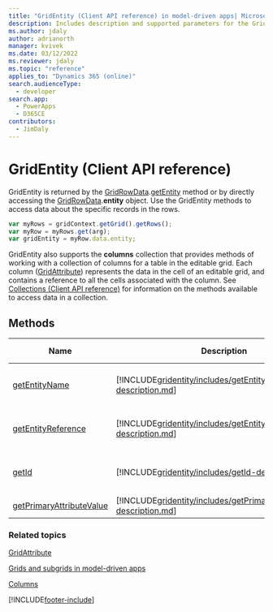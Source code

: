 ```yaml
---
title: "GridEntity (Client API reference) in model-driven apps| MicrosoftDocs"
description: Includes description and supported parameters for the GridEntity method.
ms.author: jdaly
author: adrianorth
manager: kvivek
ms.date: 03/12/2022
ms.reviewer: jdaly
ms.topic: "reference"
applies_to: "Dynamics 365 (online)"
search.audienceType: 
  - developer
search.app: 
  - PowerApps
  - D365CE
contributors:
  - JimDaly
---
```

# GridEntity (Client API reference)



GridEntity is returned by the [GridRowData](gridrowdata.md).[getEntity](gridrowdata/getEntity.md) method or by directly accessing the [GridRowData](gridrowdata.md).**entity** object. Use the GridEntity methods to access data about the specific records in the rows.

```JavaScript
var myRows = gridContext.getGrid().getRows();
var myRow = myRows.get(arg);
var gridEntity = myRow.data.entity;
```

GridEntity also supports the **columns** collection that provides methods of working with a collection of columns for a table in the editable grid. Each column ([GridAttribute](gridattribute.md)) represents the data in the cell of an editable grid, and contains a reference to all the cells associated with the column. See [Collections (Client API reference)](../collections.md) for information on the methods available to access data in a collection.

## Methods

|Name|Description|Available for|
|--|--|--|
|[getEntityName](gridentity/getEntityName.md)|[!INCLUDE[gridentity/includes/getEntityName-description.md](gridentity/includes/getEntityName-description.md)]|Read-only and editable grids|
|[getEntityReference](gridentity/getEntityReference.md)|[!INCLUDE[gridentity/includes/getEntityReference-description.md](gridentity/includes/getEntityReference-description.md)]|Read-only and editable grids|
|[getId](gridentity/getId.md)|[!INCLUDE[gridentity/includes/getId-description.md](gridentity/includes/getId-description.md)]|Read-only and editable grids|
|[getPrimaryAttributeValue](gridentity/getPrimaryAttributeValue.md)|[!INCLUDE[gridentity/includes/getPrimaryAttributeValue-description.md](gridentity/includes/getPrimaryAttributeValue-description.md)]|Read-only grid|

### Related topics

[GridAttribute](gridattribute.md)

[Grids and subgrids in model-driven apps](../grids.md)

[Columns](../attributes.md)




[!INCLUDE[footer-include](../../../../../includes/footer-banner.md)]
